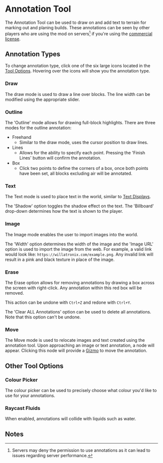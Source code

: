 # Annotation Tool

The Annotation Tool can be used to draw on and add text to terrain for marking out and planing builds. These annotations can be seen by other players who are using the mod on servers[^note1] if you're using the [commercial license](https://axiom.moulberry.com/commercial).

## Annotation Types

To change annotation type, click one of the six large icons located in the [Tool Options](/editor/windows/tooloptions.md). Hovering over the icons will show you the annotation type.

### Draw

The draw mode is used to draw a line over blocks. The line width can be modified using the appropriate slider.

### Outline

The 'Outline' mode allows for drawing full-block highlights. There are three modes for the outline annotation:

- Freehand
  - Similar to the draw mode, uses the cursor position to draw lines.
- Lines
  - Allows for the ability to specify each point. Pressing the 'Finish Lines' button will confirm the annotation.
- Box
  - Click two points to define the corners of a box, once both points have been set, all blocks excluding air will be annotated.

### Text

The Text mode is used to place text in the world, similar to [Text Displays](/contextmenu/displayentities.md#text-display). 

The 'Shadow' option toggles the shadow effect on the text. The 'Billboard' drop-down determines how the text is shown to the player.

### Image

The Image mode enables the user to import images into the world.

The 'Width' option determines the width of the image and the 'Image URL' option is used to import the image from the web. For example, a valid link would look like: `https://willatronix.com/example.png`. Any invalid link will result in a pink and black texture in place of the image.

### Erase

The Erase option allows for removing annotations by drawing a box across the screen with right-click. Any annotation within this red box will be removed.

This action can be undone with `Ctrl+Z` and redone with `Ctrl+Y`.

The 'Clear ALL Annotations' option can be used to delete all annotations. Note that this option can't be undone.

### Move

The Move mode is used to relocate images and text created using the annotation tool. Upon approaching an image or text annotation, a node will appear. Clicking this node will provide a [Gizmo](/editor/gizmos.md) to move the annotation.


## Other Tool Options

### Colour Picker

The colour picker can be used to precisely choose what colour you'd like to use for your annotations. 

### Raycast Fluids

When enabled, annotations will collide with liquids such as water.

## Notes

[^note1]: Servers may deny the permission to use annotations as it can lead to issues regarding server performance.